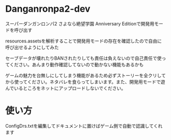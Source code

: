 # Danganronpa2-dev
スーパーダンガンロンパ2 さよなら絶望学園 Anniversary Editionで開発用モードを呼び出す

resources.assetsを解析することで開発用モードの存在を確認したので自由に呼び出せるようにしてみた
 
セーブデータが壊れたりBANされたりしても責任は負えないので自己責任で使ってください。あんまり動作確認してないので動かない機能もあるかも
 
ゲームの魅力を台無しにしてしまう機能があるため必ずストーリーを全クリしてから使ってください。ネタバレを食らってしまいます。また、開発用モードで遊んでいるところをネットにアップロードしないでください。

# 使い方
ConfigDrs.txtを編集してドキュメントに置けばゲーム側で自動で認識してくれます
